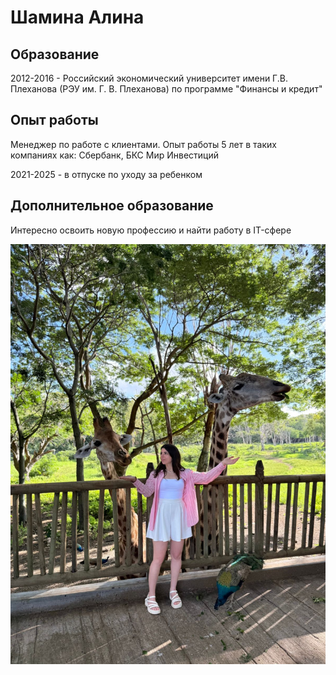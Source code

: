 # Шамина Алина

## Образование 

2012-2016 - Российский экономический университет имени Г.В. Плеханова (РЭУ им. Г. В. Плеханова) по программе "Финансы и кредит"

## Опыт работы

Менеджер по работе с клиентами.
Опыт работы 5 лет в таких компаниях как: Сбербанк, БКС Мир Инвестиций

2021-2025 -  в отпуске по уходу за ребенком

## Дополнительное образование

Интересно освоить новую профессию и найти работу в IT-сфере

![alt text](<Изображение WhatsApp 2025-06-17 в 13.38.03_cf2fc433.jpg>)

